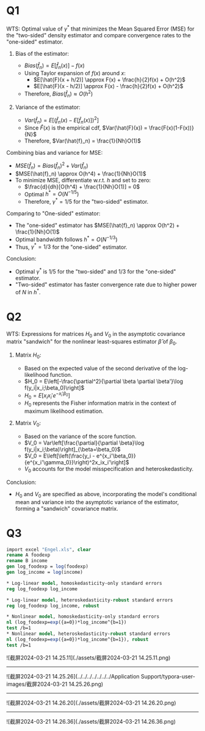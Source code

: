# Q1

WTS: Optimal value of $\gamma^*$ that minimizes the Mean Squared Error (MSE) for the "two-sided" density estimator and compare convergence rates to the "one-sided" estimator.

1. Bias of the estimator:
   - $Bias(\hat{f}_n) = E[\hat{f}_n(x)] - f(x)$
   - Using Taylor expansion of $f(x)$ around $x$:
     - $E[\hat{F}(x + h/2)] \approx F(x) + \frac{h}{2}f(x) + O(h^2)$
     - $E[\hat{F}(x - h/2)] \approx F(x) - \frac{h}{2}f(x) + O(h^2)$
   - Therefore, $Bias(\hat{f}_n) \approx O(h^2)$

2. Variance of the estimator:
   - $Var(\hat{f}_n) = E[(\hat{f}_n(x) - E[\hat{f}_n(x)])^2]$
   - Since $\hat{F}(x)$ is the empirical cdf, $Var(\hat{F}(x)) = \frac{F(x)(1-F(x))}{N}$
   - Therefore, $Var(\hat{f}_n) = \frac{1}{Nh}O(1)$

Combining bias and variance for MSE:
- $MSE(\hat{f}_n) = Bias(\hat{f}_n)^2 + Var(\hat{f}_n)$
- $MSE(\hat{f}_n) \approx O(h^4) + \frac{1}{Nh}O(1)$
- To minimize MSE, differentiate w.r.t. $h$ and set to zero:
  - $\frac{d}{dh}[O(h^4) + \frac{1}{Nh}O(1)] = 0$
  - Optimal $h^* = O(N^{-1/5})$
  - Therefore, $\gamma^* = 1/5$ for the "two-sided" estimator.

Comparing to "One-sided" estimator:

- The "one-sided" estimator has $MSE(\hat{f}_n) \approx O(h^2) + \frac{1}{Nh}O(1)$
- Optimal bandwidth follows $h^* = O(N^{-1/3})$
- Thus, $\gamma^* = 1/3$ for the "one-sided" estimator.

Conclusion:
- Optimal $\gamma^*$ is $1/5$ for the "two-sided" and $1/3$ for the "one-sided" estimator.
- "Two-sided" estimator has faster convergence rate due to higher power of $N$ in $h^*$.

# Q2

WTS: Expressions for matrices $H_0$ and $V_0$ in the asymptotic covariance matrix "sandwich" for the nonlinear least-squares estimator $\hat{\beta}$ of $\beta_0$.

1. Matrix $H_0$:
   - Based on the expected value of the second derivative of the log-likelihood function.
   - $H_0 = E\left[-\frac{\partial^2}{\partial \beta \partial \beta'}\log f(y_i|x_i;\beta_0)\right]$
   - $H_0 = E\left[x_ix_i'e^{-x_i'\beta_0}\right]$
   - $H_0$ represents the Fisher information matrix in the context of maximum likelihood estimation.

2. Matrix $V_0$:
   - Based on the variance of the score function.
   - $V_0 = Var\left[\frac{\partial}{\partial \beta}\log f(y_i|x_i;\beta)\right]_{\beta=\beta_0}$
   - $V_0 = E\left[\left(\frac{y_i - e^{x_i'\beta_0}}{e^{x_i'\gamma_0}}\right)^2x_ix_i'\right]$
   - $V_0$ accounts for the model misspecification and heteroskedasticity.

Conclusion:
- $H_0$ and $V_0$ are specified as above, incorporating the model's conditional mean and variance into the asymptotic variance of the estimator, forming a "sandwich" covariance matrix.

# Q3

```stata
import excel "Engel.xls", clear
rename A foodexp
rename B income
gen log_foodexp = log(foodexp)
gen log_income = log(income)

* Log-linear model, homoskedasticity-only standard errors
reg log_foodexp log_income

* Log-linear model, heteroskedasticity-robust standard errors
reg log_foodexp log_income, robust

* Nonlinear model, homoskedasticity-only standard errors
nl (log_foodexp=exp({a=0})*log_income^{b=1})
test /b=1
* Nonlinear model, heteroskedasticity-robust standard errors
nl (log_foodexp=exp({a=0})*log_income^{b=1}), robust
test /b=1
```

![截屏2024-03-21 14.25.11](./assets/截屏2024-03-21 14.25.11.png)

---

![截屏2024-03-21 14.25.26](../../../../../../../Application Support/typora-user-images/截屏2024-03-21 14.25.26.png)

---



![截屏2024-03-21 14.26.20](./assets/截屏2024-03-21 14.26.20.png)

---

![截屏2024-03-21 14.26.36](./assets/截屏2024-03-21 14.26.36.png)